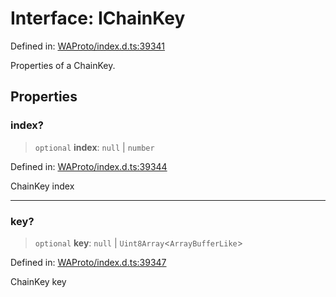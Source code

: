 # Interface: IChainKey

Defined in: [WAProto/index.d.ts:39341](https://github.com/Fokusdotid/Baileys/blob/c2e37a764497a58082d1525ba2f083f341e3eefa/WAProto/index.d.ts#L39341)

Properties of a ChainKey.

## Properties

### index?

> `optional` **index**: `null` \| `number`

Defined in: [WAProto/index.d.ts:39344](https://github.com/Fokusdotid/Baileys/blob/c2e37a764497a58082d1525ba2f083f341e3eefa/WAProto/index.d.ts#L39344)

ChainKey index

***

### key?

> `optional` **key**: `null` \| `Uint8Array`\<`ArrayBufferLike`\>

Defined in: [WAProto/index.d.ts:39347](https://github.com/Fokusdotid/Baileys/blob/c2e37a764497a58082d1525ba2f083f341e3eefa/WAProto/index.d.ts#L39347)

ChainKey key
